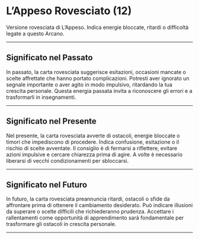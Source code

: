 # L’Appeso Rovesciato (12)

Versione rovesciata di L’Appeso. Indica energie bloccate, ritardi o difficoltà legate a questo Arcano.

---

## Significato nel Passato  
In passato, la carta rovesciata suggerisce esitazioni, occasioni mancate o scelte affrettate che hanno portato complicazioni. Potresti aver ignorato un segnale importante o aver agito in modo impulsivo, ritardando la tua crescita personale. Questa energia passata invita a riconoscere gli errori e a trasformarli in insegnamenti.

---

## Significato nel Presente  
Nel presente, la carta rovesciata avverte di ostacoli, energie bloccate o timori che impediscono di procedere. Indica confusione, esitazione o il rischio di scelte avventate. Il consiglio è di fermarsi a riflettere, evitare azioni impulsive e cercare chiarezza prima di agire. A volte è necessario liberarsi di vecchi condizionamenti per sbloccarsi.

---

## Significato nel Futuro  
In futuro, la carta rovesciata preannuncia ritardi, ostacoli o sfide da affrontare prima di ottenere il cambiamento desiderato. Può indicare illusioni da superare o scelte difficili che richiederanno prudenza. Accettare i rallentamenti come opportunità di apprendimento sarà fondamentale per trasformare gli ostacoli in crescita personale.

---
